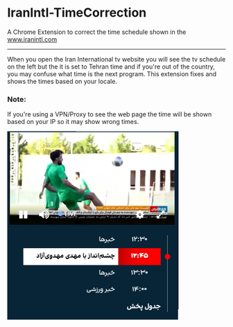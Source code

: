 # IranIntl-TimeCorrection

A Chrome Extension to correct the time schedule shown in the www.iranintl.com

---

When you open the Iran International tv website you will see the tv schedule on the left but the it is set to Tehran time and if you're out of the country, you may confuse what time is the next program. This extension fixes and shows the times based on your locale.

### Note:

If you're using a VPN/Proxy to see the web page the time will be shown based on your IP so it may show wrong times.

![Screenshot](Screenshot.png)
